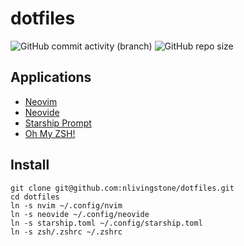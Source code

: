 
# dotfiles

![GitHub commit activity (branch)](https://img.shields.io/github/commit-activity/m/nlivingstone/dotfiles/master?style=for-the-badge&logo=github)
![GitHub repo size](https://img.shields.io/github/repo-size/nlivingstone/dotfiles?style=for-the-badge)

## Applications

* [Neovim](https://neovim.io/)
* [Neovide](https://neovide.dev/)
* [Starship Prompt](https://starship.rs/)
* [Oh My ZSH!](https://ohmyz.sh/)

## Install
```
git clone git@github.com:nlivingstone/dotfiles.git
cd dotfiles
ln -s nvim ~/.config/nvim
ln -s neovide ~/.config/neovide
ln -s starship.toml ~/.config/starship.toml
ln -s zsh/.zshrc ~/.zshrc
```

